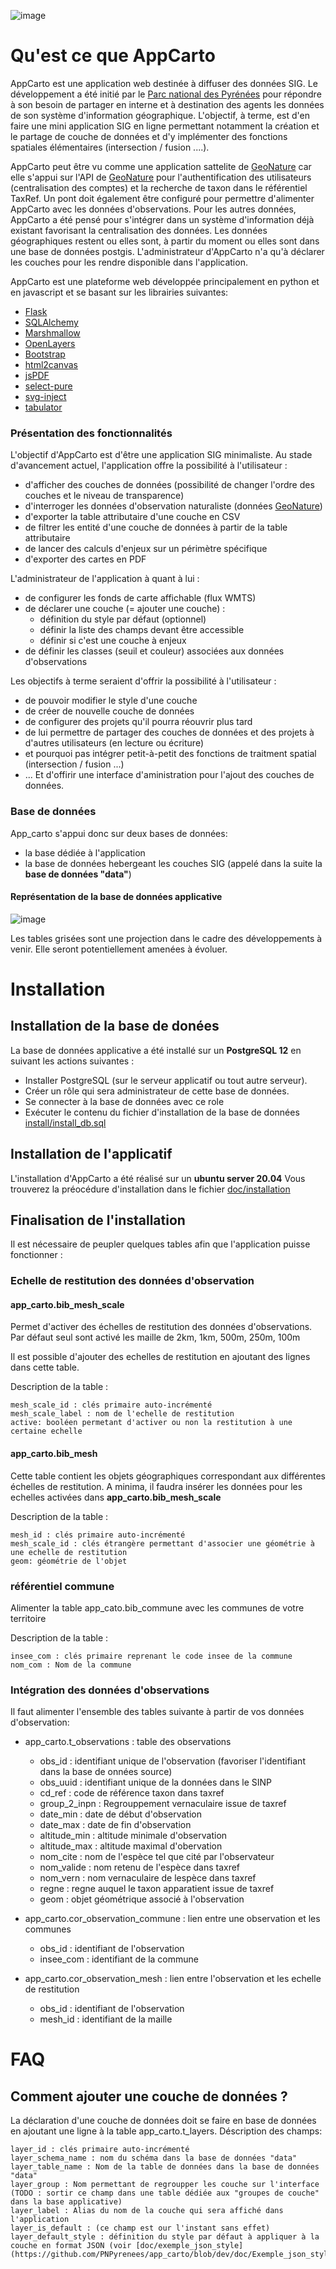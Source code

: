 ![image](https://user-images.githubusercontent.com/85548796/134628003-895ecb51-fab1-4993-9cb9-53c3ea52d58b.png)


# Qu'est ce que AppCarto
AppCarto est une application web destinée à diffuser des données SIG.
Le développement a été initié par le [Parc national des Pyrénées](http://www.pyrenees-parcnational.fr) pour répondre à son besoin de partager en interne et à destination des agents les données de son système d'information géographique.
L'objectif, à terme, est d'en faire une mini application SIG en ligne permettant notamment la création et le partage de couche de données et d'y implémenter des fonctions spatiales élémentaires (intersection / fusion ....).

AppCarto peut être vu comme une application sattelite de [GeoNature](https://github.com/PnX-SI/GeoNature) car elle s'appui sur l'API de [GeoNature](https://github.com/PnX-SI/GeoNature) pour l'authentification des utilisateurs (centralisation des comptes) et la recherche de taxon dans le référentiel TaxRef. 
Un pont doit également être configuré pour permettre d'alimenter AppCarto avec les données d'observations.
Pour les autres données, AppCarto a été pensé pour s'intégrer dans un système d'information déjà existant favorisant la centralisation des données. Les données géographiques restent ou elles sont, à partir du moment ou elles sont dans une base de données postgis. L'administrateur d'AppCarto n'a qu'à déclarer les couches pour les rendre disponible dans l'application.

AppCarto est une plateforme web développée principalement en python et en javascript et se basant sur les librairies suivantes:
- [Flask](https://flask.palletsprojects.com/en/2.0.x/)
- [SQLAlchemy](https://www.sqlalchemy.org/)
- [Marshmallow](https://marshmallow.readthedocs.io/en/stable/)
- [OpenLayers](https://openlayers.org/)
- [Bootstrap](https://getbootstrap.com/)
- [html2canvas](https://github.com/niklasvh/html2canvas)
- [jsPDF](https://artskydj.github.io/jsPDF/docs/index.html)
- [select-pure](https://www.cssscript.com/multi-select-autocomplete-selectpure/)
- [svg-inject](https://github.com/iconfu/svg-inject)
- [tabulator](http://tabulator.info/)

### Présentation des fonctionnalités
L'objectif d'AppCarto est d'être une application SIG minimaliste.
Au stade d'avancement actuel, l'application offre la possibilité à l'utilisateur :
- d'afficher des couches de données (possibilité de changer l'ordre des couches et le niveau de transparence)
- d'interroger les données d'observation naturaliste (données [GeoNature](https://github.com/PnX-SI/GeoNature))
- d'exporter la table attributaire d'une couche en CSV
- de filtrer les entité d'une couche de données à partir de la table attributaire
- de lancer des calculs d'enjeux sur un périmètre spécifique
- d'exporter des cartes en PDF

L'administrateur de l'application à quant à lui :
- de configurer les fonds de carte affichable (flux WMTS)
- de déclarer une couche (= ajouter une couche) :
  - définition du style par défaut (optionnel)
  - définir la liste des champs devant être accessible
  - définir si c'est une couche à enjeux
- de définir les classes (seuil et couleur) associées aux données d'observations
  
Les objectifs à terme seraient d'offrir la possibilité à l'utilisateur :
- de pouvoir modifier le style d'une couche
- de créer de nouvelle couche de données
- de configurer des projets qu'il pourra réouvrir plus tard
- de lui permettre de partager des couches de données et des projets à d'autres utilisateurs (en lecture ou écriture)
- et pourquoi pas intégrer petit-à-petit des fonctions de traitment spatial (intersection / fusion ...)
- ...
Et d'offirir une interface d'aministration pour l'ajout des couches de données.

### Base de données
App_carto s'appui donc sur deux bases de données:
- la base dédiée à l'application
- la base de données hebergeant les couches SIG (appelé dans la suite la **base de données "data"**)

#### Représentation de la base de données applicative

![image](https://user-images.githubusercontent.com/85548796/134531163-7d3bdcf1-7ee5-43ce-be2f-9c8a043f6f93.png)

Les tables grisées sont une projection dans le cadre des développements à venir. Elle seront potentiellement amenées à évoluer.

# Installation

## Installation de la base de donées

La base de données applicative a été installé sur un **PostgreSQL 12** en suivant les actions suivantes :
- Installer PostgreSQL (sur le serveur applicatif ou tout autre serveur).
- Créer un rôle qui sera administrateur de cette base de données.
- Se connecter à la base de données avec ce role
- Exécuter le contenu du fichier d'installation de la base de données [install/install_db.sql](https://github.com/PNPyrenees/app_carto/blob/dev/install/install_db.sql)

## Installation de l'applicatif

L'installation d'AppCarto a été réalisé sur un **ubuntu server 20.04**
Vous trouverez la préocédure d'installation dans le fichier [doc/installation](https://github.com/PNPyrenees/app_carto/blob/dev/doc/installation)

## Finalisation de l'installation
Il est nécessaire de peupler quelques tables afin que l'application puisse fonctionner :

### Echelle de restitution des données d'observation

#### app_carto.bib_mesh_scale
Permet d'activer des échelles de restitution des données d'observations.
Par défaut seul sont activé les maille de 2km, 1km, 500m, 250m, 100m

Il est possible d'ajouter des echelles de restitution en ajoutant des lignes dans cette table.

Description de la table :
```
mesh_scale_id : clés primaire auto-incrémenté
mesh_scale_label : nom de l'echelle de restitution
active: booléen permetant d'activer ou non la restitution à une certaine echelle
```

#### app_carto.bib_mesh 
Cette table contient les objets géographiques correspondant aux différentes échelles de restitution. A minima, il faudra insérer les données pour les echelles activées dans **app_carto.bib_mesh_scale**

Description de la table :
```
mesh_id : clés primaire auto-incrémenté
mesh_scale_id : clés étrangère permettant d'associer une géométrie à une echelle de restitution
geom: géométrie de l'objet
```

### référentiel commune
Alimenter la table app_cato.bib_commune avec les communes de votre territoire

Description de la table :
```
insee_com : clés primaire reprenant le code insee de la commune
nom_com : Nom de la commune
```

### Intégration des données d'observations
Il faut alimenter l'ensemble des tables suivante à partir de vos données d'observation:
- app_carto.t_observations : table des observations
  - obs_id : identifiant unique de l'observation (favoriser l'identifiant dans la base de onnées source)
  - obs_uuid : identifiant unique de la données dans le SINP
  - cd_ref : code de référence taxon dans taxref
  - group_2_inpn : Regrouppement vernaculaire issue de taxref 
  - date_min : date de début d'observation
  - date_max : date de fin d'observation
  - altitude_min : altitude minimale d'observation
  - altitude_max : altitude maximal d'obervation
  - nom_cite : nom de l'espèce tel que cité par l'observateur
  - nom_valide : nom retenu de l'espèce dans taxref
  - nom_vern : nom vernaculaire de lespèce dans taxref
  - regne : regne auquel le taxon apparatient issue de taxref
  - geom : objet géométrique associé à l'observation

- app_carto.cor_observation_commune : lien entre une observation et les communes
  - obs_id : identifiant de l'observation
  - insee_com : identifiant de la commune

- app_carto.cor_observation_mesh : lien entre l'observation et les echelle de restitution 
  - obs_id : identifiant de l'observation
  - mesh_id : identifiant de la maille


# FAQ
## Comment ajouter une couche de données ?

La déclaration d'une couche de données doit se faire en base de données en ajoutant une ligne à la table app_carto.t_layers.
Déscription des champs:
```
layer_id : clés primaire auto-incrémenté
layer_schema_name : nom du schéma dans la base de données "data"
layer_table_name : Nom de la table de données dans la base de données "data"
layer_group : Nom permettant de regroupper les couche sur l'interface (TODO : sortir ce champ dans une table dédiée aux "groupes de couche" dans la base applicative)
layer_label : Alias du nom de la couche qui sera affiché dans l'application
layer_is_default : (ce champ est our l'instant sans effet)
layer_default_style : définition du style par défaut à appliquer à la couche en format JSON (voir [doc/exemple_json_style](https://github.com/PNPyrenees/app_carto/blob/dev/doc/Exemple_json_style)

```







